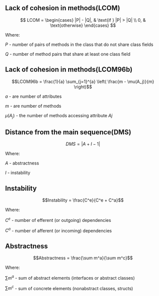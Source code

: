 ## Lack of cohesion in methods(LCOM)

$$ LCOM = 
\begin{cases}  |P| - |Q|, & \text{if } |P| > |Q| \\ 0, & \text{otherwise} \end{cases} $$

Where:

$P$ - number of pairs of methods in the class that do not share class fields

$Q$ - number of method pairs that share at least one class field

## Lack of cohesion in methods(LCOM96b)

$$LCOM96b = \frac{1}{a} \sum_{j=1}^{a} \left( \frac{m - \mu(A_j)}{m} \right)$$

$a$ - are number of attributes 

$m$ - are number of methods 

$\mu(A_j)$ - the number of methods accessing attribute $Aj$

## Distance from the main sequence(DMS)

$$ DMS = |A + I - 1| $$

Where:

$A$ - abstractness

$I$ - instability

## Instability

$$Instability = \frac{C^e}{C^e + C^a}$$

Where:

$C^e$ - number of efferent (or outgoing) dependencies

$C^a$ - number of afferent (or incoming) dependencies

## Abstractness

$$Abstractness = \frac{\sum m^a}{\sum m^c}$$

Where:

${\sum m^a}$ - sum of abstract elements (interfaces or abstract classes)

${\sum m^c}$ - sum of concrete elements (nonabstract classes, structs)

